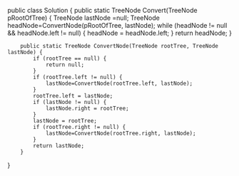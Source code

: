 public class Solution {
    public static TreeNode Convert(TreeNode pRootOfTree) {
			TreeNode lastNode =null;
			TreeNode headNode=ConvertNode(pRootOfTree, lastNode);
			while (headNode != null && headNode.left != null) {
				headNode = headNode.left;
			}
			return headNode;
		}
 
		public static TreeNode ConvertNode(TreeNode rootTree, TreeNode lastNode) {
			if (rootTree == null) {
				return null;
			}
			if (rootTree.left != null) {
				lastNode=ConvertNode(rootTree.left, lastNode);
			}
			rootTree.left = lastNode;
			if (lastNode != null) {
				lastNode.right = rootTree;
			}
			lastNode = rootTree;
			if (rootTree.right != null) {
				lastNode=ConvertNode(rootTree.right, lastNode);
			}
			return lastNode;
		}
 
}
